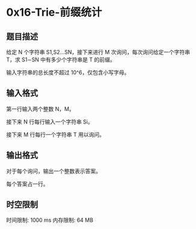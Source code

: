 # 0x16-Trie-前缀统计

## 题目描述

给定 N 个字符串 S1,S2…SN，接下来进行 M 次询问，每次询问给定一个字符串 T，求 S1∼SN 中有多少个字符串是 T 的前缀。

输入字符串的总长度不超过 10^6，仅包含小写字母。

## 输入格式

第一行输入两个整数 N，M。

接下来 N 行每行输入一个字符串 Si。

接下来 M 行每行一个字符串 T 用以询问。

## 输出格式

对于每个询问，输出一个整数表示答案。

每个答案占一行。

## 时空限制

时间限制: 1000 ms
内存限制: 64 MB
